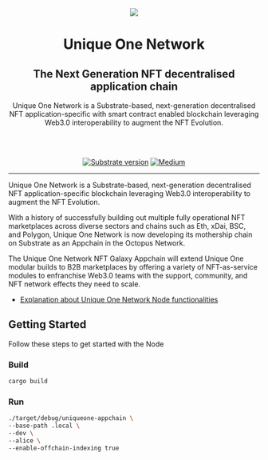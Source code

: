 <div align="center">
<img src="https://files.unique.one/images/unet.png">
</div>

<div align="Center">
<h1>Unique One Network</h1>
<h2>The Next Generation NFT decentralised application chain</h2>

Unique One Network is a Substrate-based, next-generation decentralised NFT application-specific with smart contract enabled blockchain leveraging Web3.0 interoperability to augment the NFT Evolution.

<br>
<br>

[![Substrate version](https://img.shields.io/badge/Substrate-3.0.0-brightgreen?logo=Parity%20Substrate)](https://substrate.dev/)
[![Medium](https://img.shields.io/badge/Medium-UniqueOneNetwork-brightgreen?logo=medium)](https://medium.com/@uniqueone)

</div>

---

Unique One Network is a Substrate-based, next-generation decentralised NFT application-specific blockchain leveraging Web3.0 interoperability to augment the NFT Evolution.

With a history of successfully building out multiple fully operational NFT marketplaces across diverse sectors and chains such as Eth, xDai, BSC, and Polygon, Unique One Network is now developing its mothership chain on Substrate as an Appchain in the Octopus Network.

The Unique One Network NFT Galaxy Appchain will extend Unique One modular builds to B2B marketplaces by offering a variety of NFT-as-service modules to enfranchise Web3.0 teams with the support, community, and NFT network effects they need to scale.

- [Explanation about Unique One Network Node functionalities](./docs/functions.md)

## Getting Started

Follow these steps to get started with the Node

### Build

```bash
cargo build
```

### Run

```bash
./target/debug/uniqueone-appchain \
--base-path .local \
--dev \
--alice \
--enable-offchain-indexing true
```